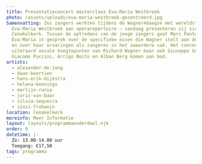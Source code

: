 ```yaml
---
title: Presentatieconcert masterclass Eva-Maria Westbroek
photo: /assets/uploads/eva-maria-westbroek-gecentreerd.jpg
Samenvatting: Zes zangers werkten tijdens de Wagner4daagse met wereldster
  Eva-Maria Westbroek aan operarepertoire – vandaag presenteren zij zich in de
  Cenakelkerk. Tussen de optredens van de jonge zangers gaat Marc Pantus met
  Eva-Maria in gesprek over de specifieke eisen die Wagner stelt aan de zangers
  en over haar ervaringen als zangeres in het zwaardere vak. Het concert bevat
  uiteraard vocale hoogtepunten van Richard Wagner maar ook Giuseppe Verdi,
  Giacomo Puccini, Arrigo Boito en Alban Berg komen aan bod.
artists:
  - alexander-de-jong
  - daan-boertien
  - hans-erik-dijkstra
  - helena-koonings
  - merlijn-runia
  - joris-van-baar
  - sílvia-sequeira
  - zinzi-frohwein
location: Cenakelkerk
moreinfo: Meer Informatie
layout: layouts/programmaonderdeel.njk
order: 9
datetime: |-
  Zo: 13.00-14.00 uur
  Toegang: €17,50
tags: programma
---
```

